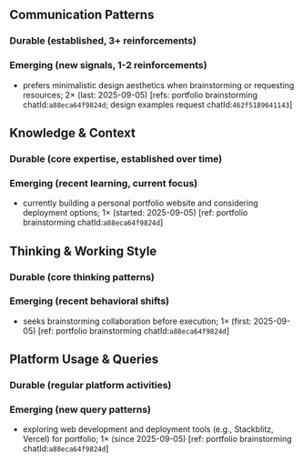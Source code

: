 ## Communication Patterns
### Durable (established, 3+ reinforcements)

### Emerging (new signals, 1-2 reinforcements)
- prefers minimalistic design aesthetics when brainstorming or requesting resources; 2× (last: 2025-09-05) [refs: portfolio brainstorming chatId:`a88eca64f9824d`; design examples request chatId:`462f5189641143`]

## Knowledge & Context
### Durable (core expertise, established over time)

### Emerging (recent learning, current focus)
- currently building a personal portfolio website and considering deployment options; 1× (started: 2025-09-05) [ref: portfolio brainstorming chatId:`a88eca64f9824d`]

## Thinking & Working Style
### Durable (core thinking patterns)

### Emerging (recent behavioral shifts)
- seeks brainstorming collaboration before execution; 1× (first: 2025-09-05) [ref: portfolio brainstorming chatId:`a88eca64f9824d`]

## Platform Usage & Queries
### Durable (regular platform activities)

### Emerging (new query patterns)
- exploring web development and deployment tools (e.g., Stackblitz, Vercel) for portfolio; 1× (since 2025-09-05) [ref: portfolio brainstorming chatId:`a88eca64f9824d`]